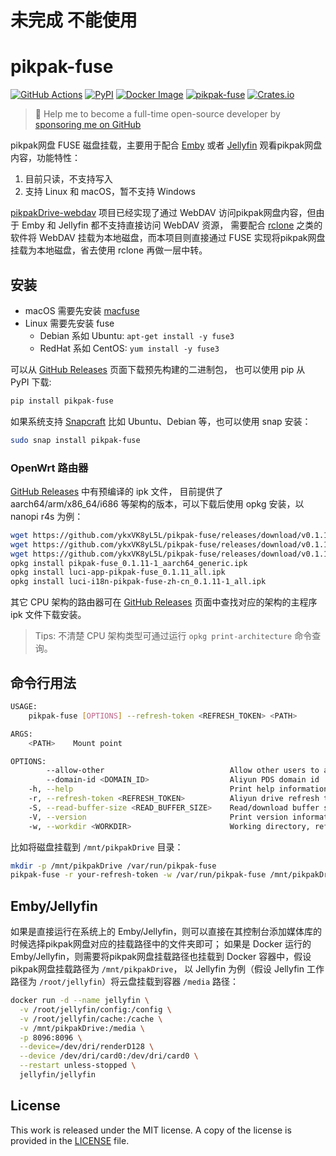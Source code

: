 # 未完成 不能使用




# pikpak-fuse

[![GitHub Actions](https://github.com/ykxVK8yL5L/pikpak-fuse/workflows/CI/badge.svg)](https://github.com/ykxVK8yL5L/pikpak-fuse/actions?query=workflow%3ACI)
[![PyPI](https://img.shields.io/pypi/v/pikpak-fuse.svg)](https://pypi.org/project/pikpak-fuse)
[![Docker Image](https://img.shields.io/docker/pulls/ykxVK8yL5L/pikpak-fuse.svg?maxAge=2592000)](https://hub.docker.com/r/ykxVK8yL5L/pikpak-fuse/)
[![pikpak-fuse](https://snapcraft.io/pikpak-fuse/badge.svg)](https://snapcraft.io/pikpak-fuse)
[![Crates.io](https://img.shields.io/crates/v/pikpak-fuse.svg)](https://crates.io/crates/pikpak-fuse)

> 🚀 Help me to become a full-time open-source developer by [sponsoring me on GitHub](https://github.com/sponsors/ykxVK8yL5L)

pikpak网盘 FUSE 磁盘挂载，主要用于配合 [Emby](https://emby.media) 或者 [Jellyfin](https://jellyfin.org) 观看pikpak网盘内容，功能特性：

1. 目前只读，不支持写入
2. 支持 Linux 和 macOS，暂不支持 Windows

[pikpakDrive-webdav](https://github.com/ykxVK8yL5L/pikpakDrive-webdav) 项目已经实现了通过 WebDAV 访问pikpak网盘内容，但由于 Emby 和 Jellyfin 都不支持直接访问 WebDAV 资源，
需要配合 [rclone](https://rclone.org) 之类的软件将 WebDAV 挂载为本地磁盘，而本项目则直接通过 FUSE 实现将pikpak网盘挂载为本地磁盘，省去使用 rclone 再做一层中转。

## 安装

* macOS 需要先安装 [macfuse](https://osxfuse.github.io/)
* Linux 需要先安装 fuse
  * Debian 系如 Ubuntu: `apt-get install -y fuse3`
  * RedHat 系如 CentOS: `yum install -y fuse3`

可以从 [GitHub Releases](https://github.com/ykxVK8yL5L/pikpak-fuse/releases) 页面下载预先构建的二进制包， 也可以使用 pip 从 PyPI 下载:

```bash
pip install pikpak-fuse
```

如果系统支持 [Snapcraft](https://snapcraft.io) 比如 Ubuntu、Debian 等，也可以使用 snap 安装：

```bash
sudo snap install pikpak-fuse
```

### OpenWrt 路由器

[GitHub Releases](https://github.com/ykxVK8yL5L/pikpak-fuse/releases) 中有预编译的 ipk 文件， 目前提供了
aarch64/arm/x86_64/i686 等架构的版本，可以下载后使用 opkg 安装，以 nanopi r4s 为例：

```bash
wget https://github.com/ykxVK8yL5L/pikpak-fuse/releases/download/v0.1.11/pikpak-fuse_0.1.11-1_aarch64_generic.ipk
wget https://github.com/ykxVK8yL5L/pikpak-fuse/releases/download/v0.1.11/luci-app-pikpak-fuse_0.1.11_all.ipk
wget https://github.com/ykxVK8yL5L/pikpak-fuse/releases/download/v0.1.11/luci-i18n-pikpak-fuse-zh-cn_0.1.11-1_all.ipk
opkg install pikpak-fuse_0.1.11-1_aarch64_generic.ipk
opkg install luci-app-pikpak-fuse_0.1.11_all.ipk
opkg install luci-i18n-pikpak-fuse-zh-cn_0.1.11-1_all.ipk
```

其它 CPU 架构的路由器可在 [GitHub Releases](https://github.com/ykxVK8yL5L/pikpak-fuse/releases) 页面中查找对应的架构的主程序 ipk 文件下载安装。

> Tips: 不清楚 CPU 架构类型可通过运行 `opkg print-architecture` 命令查询。

## 命令行用法

```bash
USAGE:
    pikpak-fuse [OPTIONS] --refresh-token <REFRESH_TOKEN> <PATH>

ARGS:
    <PATH>    Mount point

OPTIONS:
        --allow-other                            Allow other users to access the drive
        --domain-id <DOMAIN_ID>                  Aliyun PDS domain id
    -h, --help                                   Print help information
    -r, --refresh-token <REFRESH_TOKEN>          Aliyun drive refresh token [env: REFRESH_TOKEN=]
    -S, --read-buffer-size <READ_BUFFER_SIZE>    Read/download buffer size in bytes, defaults to 10MB [default: 10485760]
    -V, --version                                Print version information
    -w, --workdir <WORKDIR>                      Working directory, refresh_token will be stored in there if specified
```

比如将磁盘挂载到 `/mnt/pikpakDrive` 目录：

```bash
mkdir -p /mnt/pikpakDrive /var/run/pikpak-fuse
pikpak-fuse -r your-refresh-token -w /var/run/pikpak-fuse /mnt/pikpakDrive
```

## Emby/Jellyfin

如果是直接运行在系统上的 Emby/Jellyfin，则可以直接在其控制台添加媒体库的时候选择pikpak网盘对应的挂载路径中的文件夹即可；
如果是 Docker 运行的 Emby/Jellyfin，则需要将pikpak网盘挂载路径也挂载到 Docker 容器中，假设pikpak网盘挂载路径为 `/mnt/pikpakDrive`，
以 Jellyfin 为例（假设 Jellyfin 工作路径为 `/root/jellyfin`）将云盘挂载到容器 `/media` 路径：

```bash
docker run -d --name jellyfin \
  -v /root/jellyfin/config:/config \
  -v /root/jellyfin/cache:/cache \
  -v /mnt/pikpakDrive:/media \
  -p 8096:8096 \
  --device=/dev/dri/renderD128 \
  --device /dev/dri/card0:/dev/dri/card0 \
  --restart unless-stopped \
  jellyfin/jellyfin
```

## License

This work is released under the MIT license. A copy of the license is provided in the [LICENSE](./LICENSE) file.
